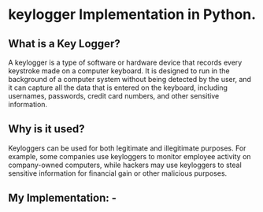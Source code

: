 # keylogger Implementation in Python.

## What is a Key Logger?
A keylogger is a type of software or hardware device that records every keystroke made on a computer keyboard. It is designed to run in the background of a computer system without being detected by the user, and it can capture all the data that is entered on the keyboard, including usernames, passwords, credit card numbers, and other sensitive information.

## Why is it used?
Keyloggers can be used for both legitimate and illegitimate purposes. For example, some companies use keyloggers to monitor employee activity on company-owned computers, while hackers may use keyloggers to steal sensitive information for financial gain or other malicious purposes.

## My Implementation: -
